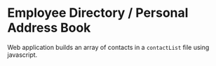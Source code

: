 # Employee Directory / Personal Address Book 

Web application builds an array of contacts in a `contactList` file using javascript. 



